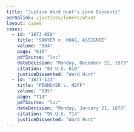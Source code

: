 ```yaml
---
title: "Justice Ward Hunt's Lone Dissents"
permalink: /justices/loners/whunt
layout: cases
cases:
  - id: "1873-059"
    title: "SAWYER v. HOAG, ASSIGNEE"
    volume: "084"
    page: "610"
    pdfSource: "loc"
    dateDecision: "Monday, December 22, 1873"
    citation: "84 U.S. 610"
    justiceDissented: "Ward Hunt"
  - id: "1877-123"
    title: "PENNOYER v. NEFF"
    volume: "095"
    page: "714"
    pdfSource: "loc"
    dateDecision: "Monday, January 21, 1878"
    citation: "95 U.S. 714"
    justiceDissented: "Ward Hunt"
---
```

